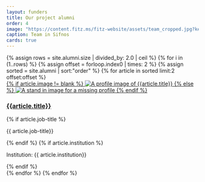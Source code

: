 ```yaml
---
layout: funders
title: Our project alumni
order: 4
image: "https://content.fitz.ms/fitz-website/assets/team_cropped.jpg?key=exhibition"
caption: Team in Sifnos
cards: true
---
```


<div class="container mb-3">
  <div class="row">
{% assign rows = site.alumni.size | divided_by: 2.0 | ceil %}
{% for i in (1..rows) %}
{% assign offset = forloop.index0 | times: 2 %}
{% assign sorted = site.alumni | sort:"order" %}
    {% for article in sorted limit:2 offset:offset %}
    <div class="col-md-4 mb-3">
      <div class="card h-100" >
        <a href="{{ article.url }}" class="stretched-link">
        {% if article.image != blank %}
          <img class="card-img-top" src="{{site.baseurl}}{{article.image}}" alt="A profile image of {{article.title}}" />
        {% else %}
          <img class="card-img-top" src="https://data.fitzmuseum.cam.ac.uk/imagestore/ant/ant39/preview_GR_19_1917_20_281_29.jpg" alt="A stand in image for a missing profile" />
        {% endif %}
        </a>
        <div class="card-body">
          <h3 class="lead mt-2">
            <a href="{{ article.url }}" class="stretched-link">{{article.title}}</a>
          </h3>
          {% if article.job-title %}
          <p class="text-muted">{{ article.job-title}}</p>
          {% endif %}
          {% if article.institution %}
            <p>Institution: {{ article.institution}}</p>
          {% endif %}
        </div>
      </div>
    </div>
    {% endfor %}
  {% endfor %}
  </div>
</div>
